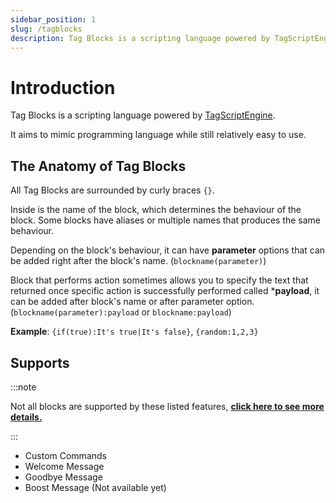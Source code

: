 ```yaml
---
sidebar_position: 1
slug: /tagblocks
description: Tag Blocks is a scripting language powered by TagScriptEngine
---
```


# Introduction

Tag Blocks is a scripting language powered by
[TagScriptEngine](https://github.com/ZiRO-Bot/TagScript).

It aims to mimic programming language while still relatively easy to use.

## The Anatomy of Tag Blocks

All Tag Blocks are surrounded by curly braces `{}`.

Inside is the name of the block, which determines the behaviour of the block.
Some blocks have aliases or multiple names that produces the same behaviour.

Depending on the block's behaviour, it can have **parameter** options that can be
added right after the block's name. (`blockname(parameter)`)

Block that performs action sometimes allows you to specify the text that
returned once specific action is successfully performed called ***payload**, it
can be added after block's name or after parameter option.
(`blockname(parameter):payload` or `blockname:payload`)

**Example**: `{if(true):It's true|It's false}`, `{random:1,2,3}`

## Supports

:::note

Not all blocks are supported by these listed features, **[click here to see more details.](category/blocks)**

:::

- Custom Commands
- Welcome Message
- Goodbye Message
- Boost Message (Not available yet)

